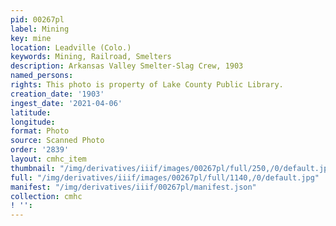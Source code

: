 ```yaml
---
pid: 00267pl
label: Mining
key: mine
location: Leadville (Colo.)
keywords: Mining, Railroad, Smelters
description: Arkansas Valley Smelter-Slag Crew, 1903
named_persons: 
rights: This photo is property of Lake County Public Library.
creation_date: '1903'
ingest_date: '2021-04-06'
latitude: 
longitude: 
format: Photo
source: Scanned Photo
order: '2839'
layout: cmhc_item
thumbnail: "/img/derivatives/iiif/images/00267pl/full/250,/0/default.jpg"
full: "/img/derivatives/iiif/images/00267pl/full/1140,/0/default.jpg"
manifest: "/img/derivatives/iiif/00267pl/manifest.json"
collection: cmhc
! '': 
---
```

